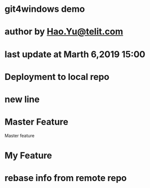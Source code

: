 # git4windows demo
# author by Hao.Yu@telit.com
# last update at Marth 6,2019 15:00
# Deployment to local repo
# new line
# Master Feature
Master feature
# My Feature

# rebase info from remote repo